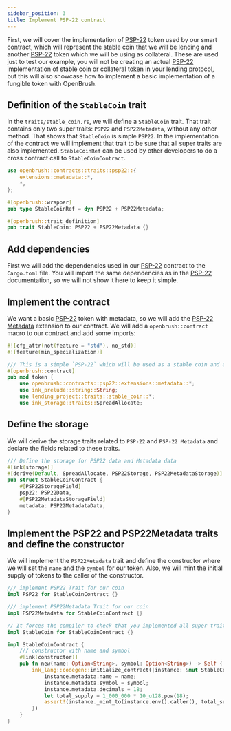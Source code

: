 ```yaml
---
sidebar_position: 3
title: Implement PSP-22 contract
---
```


First, we will cover the implementation of [PSP-22](/smart-contracts/PSP22) 
token used by our smart contract, which will represent the stable coin that we will be 
lending and another [PSP-22](/smart-contracts/PSP22) token which we will be 
using as collateral. These are used just to test our example, you will not be creating 
an actual [PSP-22](/smart-contracts/PSP22) implementation of stable coin or collateral 
token in your lending protocol, but this will also showcase how to implement 
a basic implementation of a fungible token with OpenBrush.

## Definition of the `StableCoin` trait

In the `traits/stable_coin.rs`, we will define a `StableCoin` trait.
That trait contains only two super traits: `PSP22` and `PSP22Metadata`, without any other method.
That shows that `StableCoin` is simple `PSP22`. In the implementation of the contract
we will implement that trait to be sure that all super traits are also implemented.
`StableCoinRef` can be used by other developers to do a cross contract call to `StableCoinContract`.

```rust
use openbrush::contracts::traits::psp22::{
    extensions::metadata::*,
    *,
};

#[openbrush::wrapper]
pub type StableCoinRef = dyn PSP22 + PSP22Metadata;

#[openbrush::trait_definition]
pub trait StableCoin: PSP22 + PSP22Metadata {}
```

## Add dependencies

First we will add the dependencies used in our [PSP-22](/smart-contracts/PSP22)
contract to the `Cargo.toml` file. You will import the same dependencies as in 
the [PSP-22](/smart-contracts/PSP22) documentation, so we will not show 
it here to keep it simple.

## Implement the contract

We want a basic [PSP-22](/smart-contracts/PSP22) token with metadata, 
so we will add the [PSP-22 Metadata](/smart-contracts/PSP22/extensions/metadata) 
extension to our contract. We will add a `openbrush::contract` macro to our contract 
and add some imports:

```rust
#![cfg_attr(not(feature = "std"), no_std)]
#![feature(min_specialization)]

/// This is a simple `PSP-22` which will be used as a stable coin and a collateral token in our lending contract
#[openbrush::contract]
pub mod token {
    use openbrush::contracts::psp22::extensions::metadata::*;
    use ink_prelude::string::String;
    use lending_project::traits::stable_coin::*;
    use ink_storage::traits::SpreadAllocate;
```

## Define the storage

We will derive the storage traits related to `PSP-22` and `PSP-22 Metadata` and declare the fields related to these traits.

```rust
/// Define the storage for PSP22 data and Metadata data
#[ink(storage)]
#[derive(Default, SpreadAllocate, PSP22Storage, PSP22MetadataStorage)]
pub struct StableCoinContract {
    #[PSP22StorageField]
    psp22: PSP22Data,
    #[PSP22MetadataStorageField]
    metadata: PSP22MetadataData,
}
```

## Implement the PSP22 and PSP22Metadata traits and define the constructor

We will implement the `PSP22Metadata` trait and define the constructor where we 
will set the `name` and the `symbol` for our token. Also, we will mint the 
initial supply of tokens to the caller of the constructor.

```rust
/// implement PSP22 Trait for our coin
impl PSP22 for StableCoinContract {}

/// implement PSP22Metadata Trait for our coin
impl PSP22Metadata for StableCoinContract {}

// It forces the compiler to check that you implemented all super traits
impl StableCoin for StableCoinContract {}

impl StableCoinContract {
    /// constructor with name and symbol
    #[ink(constructor)]
    pub fn new(name: Option<String>, symbol: Option<String>) -> Self {
        ink_lang::codegen::initialize_contract(|instance: &mut StableCoinContract| {
            instance.metadata.name = name;
            instance.metadata.symbol = symbol;
            instance.metadata.decimals = 18;
            let total_supply = 1_000_000 * 10_u128.pow(18);
            assert!(instance._mint_to(instance.env().caller(), total_supply).is_ok());
        })
    }
}
```
